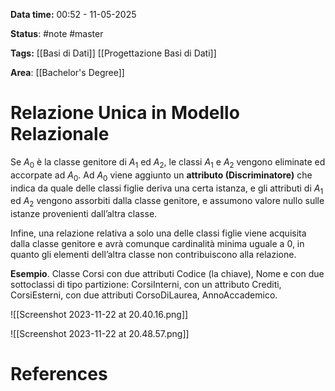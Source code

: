 **Data time:** 00:52 - 11-05-2025

**Status**: #note #master 

**Tags:** [[Basi di Dati]] [[Progettazione Basi di Dati]]

**Area**: [[Bachelor's Degree]]
# Relazione Unica in Modello Relazionale

Se $A_0$ è la classe genitore di $A_1$ ed $A_2$, le classi $A_1$ e $A_2$ vengono eliminate ed accorpate ad $A_0$. Ad $A_0$ viene aggiunto un **attributo (Discriminatore)** che indica da quale delle classi figlie deriva una certa istanza, e gli attributi di $A_1$ ed $A_2$ vengono assorbiti dalla classe genitore, e assumono valore nullo sulle istanze provenienti dall’altra classe. 

Infine, una relazione relativa a solo una delle classi figlie viene acquisita dalla classe genitore e avrà comunque cardinalità minima uguale a 0, in quanto gli elementi dell’altra classe non contribuiscono alla relazione.

**Esempio**. Classe Corsi con due attributi Codice (la chiave), Nome e con due sottoclassi di tipo partizione: CorsiInterni, con un attributo Crediti, CorsiEsterni, con due attributi CorsoDiLaurea, AnnoAccademico.

![[Screenshot 2023-11-22 at 20.40.16.png]]

![[Screenshot 2023-11-22 at 20.48.57.png]]

# References